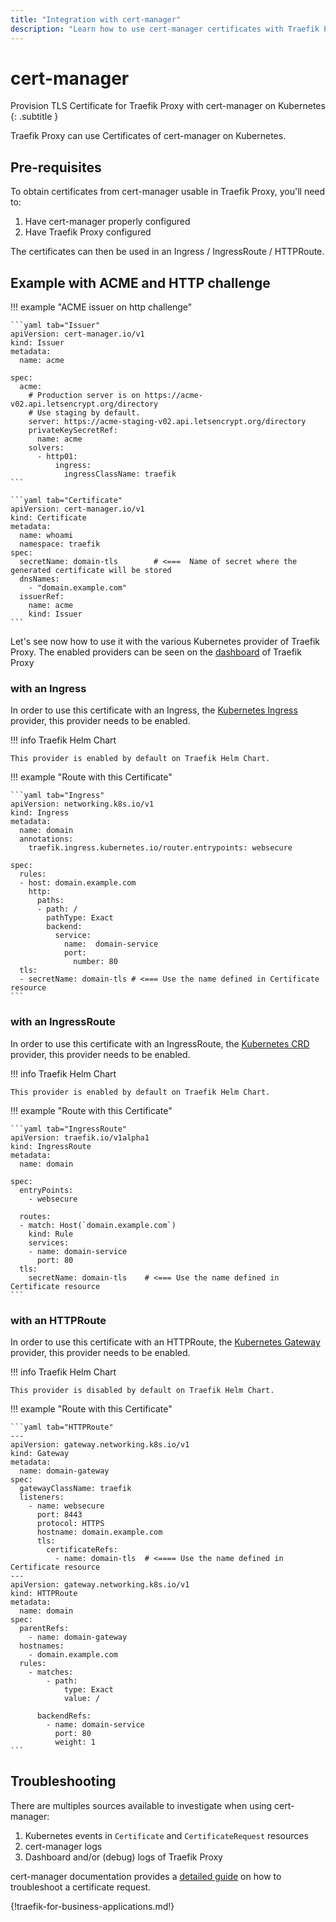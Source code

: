 ```yaml
---
title: "Integration with cert-manager"
description: "Learn how to use cert-manager certificates with Traefik Proxy for your routers. Read the technical documentation."
---
```


# cert-manager

Provision TLS Certificate for Traefik Proxy with cert-manager on Kubernetes
{: .subtitle }

Traefik Proxy can use Certificates of cert-manager on Kubernetes.

## Pre-requisites

To obtain certificates from cert-manager usable in Traefik Proxy, you'll need to:

1. Have cert-manager properly configured
2. Have Traefik Proxy configured

The certificates can then be used in an Ingress / IngressRoute / HTTPRoute.

## Example with ACME and HTTP challenge

!!! example "ACME issuer on http challenge"

    ```yaml tab="Issuer"
    apiVersion: cert-manager.io/v1
    kind: Issuer
    metadata:
      name: acme

    spec:
      acme:
        # Production server is on https://acme-v02.api.letsencrypt.org/directory
        # Use staging by default.
        server: https://acme-staging-v02.api.letsencrypt.org/directory
        privateKeySecretRef:
          name: acme
        solvers:
          - http01:
              ingress:
                ingressClassName: traefik
    ```

    ```yaml tab="Certificate"
    apiVersion: cert-manager.io/v1
    kind: Certificate
    metadata:
      name: whoami
      namespace: traefik
    spec:
      secretName: domain-tls        # <===  Name of secret where the generated certificate will be stored
      dnsNames:
        - "domain.example.com"
      issuerRef:
        name: acme
        kind: Issuer
    ```

Let's see now how to use it with the various Kubernetes provider of Traefik Proxy. The enabled providers can be seen on the [dashboard](../../operations/dashboard/) of Traefik Proxy

### with an Ingress

In order to use this certificate with an Ingress, the [Kubernetes Ingress](../../routing/providers/kubernetes-ingress/) provider, this provider needs to be enabled.

!!! info Traefik Helm Chart

    This provider is enabled by default on Traefik Helm Chart.


!!! example "Route with this Certificate"

    ```yaml tab="Ingress"
    apiVersion: networking.k8s.io/v1
    kind: Ingress
    metadata:
      name: domain
      annotations:
        traefik.ingress.kubernetes.io/router.entrypoints: websecure

    spec:
      rules:
      - host: domain.example.com
        http:
          paths:
          - path: /
            pathType: Exact
            backend:
              service:
                name:  domain-service
                port:
                  number: 80
      tls:
      - secretName: domain-tls # <=== Use the name defined in Certificate resource
    ```

### with an IngressRoute

In order to use this certificate with an IngressRoute, the [Kubernetes CRD](../../routing/providers/kubernetes-crd) provider, this provider needs to be enabled.

!!! info Traefik Helm Chart

    This provider is enabled by default on Traefik Helm Chart.


!!! example "Route with this Certificate"

    ```yaml tab="IngressRoute"
    apiVersion: traefik.io/v1alpha1
    kind: IngressRoute
    metadata:
      name: domain

    spec:
      entryPoints:
        - websecure

      routes:
      - match: Host(`domain.example.com`)
        kind: Rule
        services:
        - name: domain-service
          port: 80
      tls:
        secretName: domain-tls    # <=== Use the name defined in Certificate resource
    ```

### with an HTTPRoute

In order to use this certificate with an HTTPRoute, the [Kubernetes Gateway](../../routing/providers/kubernetes-gateway) provider, this provider needs to be enabled.

!!! info Traefik Helm Chart

    This provider is disabled by default on Traefik Helm Chart.

!!! example "Route with this Certificate"


    ```yaml tab="HTTPRoute"
    ---
    apiVersion: gateway.networking.k8s.io/v1
    kind: Gateway
    metadata:
      name: domain-gateway
    spec:
      gatewayClassName: traefik
      listeners:
        - name: websecure
          port: 8443
          protocol: HTTPS
          hostname: domain.example.com
          tls:
            certificateRefs:
              - name: domain-tls  # <==== Use the name defined in Certificate resource
    ---
    apiVersion: gateway.networking.k8s.io/v1
    kind: HTTPRoute
    metadata:
      name: domain
    spec:
      parentRefs:
        - name: domain-gateway
      hostnames:
        - domain.example.com
      rules:
        - matches:
            - path:
                type: Exact
                value: /

          backendRefs:
            - name: domain-service
              port: 80
              weight: 1
    ```

## Troubleshooting

There are multiples sources available to investigate when using cert-manager:

1. Kubernetes events in `Certificate` and `CertificateRequest` resources
2. cert-manager logs
3. Dashboard and/or (debug) logs of Traefik Proxy

cert-manager documentation provides a [detailed guide](https://cert-manager.io/docs/troubleshooting/) on how to troubleshoot a certificate request.

{!traefik-for-business-applications.md!}
